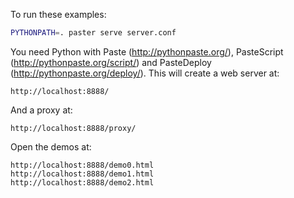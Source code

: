 To run these examples:

```sh
PYTHONPATH=. paster serve server.conf
```

You need Python with Paste (http://pythonpaste.org/), PasteScript (http://pythonpaste.org/script/) and PasteDeploy (http://pythonpaste.org/deploy/). This will create a web server at:

    http://localhost:8888/

And a proxy at:

    http://localhost:8888/proxy/

Open the demos at:

    http://localhost:8888/demo0.html
    http://localhost:8888/demo1.html
    http://localhost:8888/demo2.html
